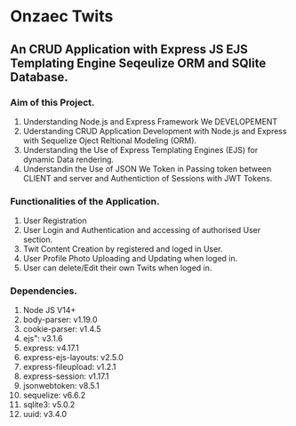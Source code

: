 # Onzaec Twits

## An CRUD Application with Express JS EJS Templating Engine Seqeulize ORM and SQlite Database.

### Aim of this Project.
 1. Understanding  Node.js and Express Framework We DEVELOPEMENT
 2. Uderstanding  CRUD Application Development with Node.js and Express with Sequelize Oject Reltional Modeling (ORM).
 3. Understanding the Use of Express Templating Engines (EJS)  for dynamic Data rendering.
 4. Understandin the Use of JSON We Token in Passing token between CLIENT and server and Authentiction of Sessions with JWT Tokens.

### Functionalities of the Application.
 1. User Registration
 2. User Login and Authentication and accessing of authorised User section.
 3. Twit Content Creation by registered and loged in User.
 4. User Profile Photo Uploading and Updating when loged in.
 5. User can delete/Edit their own Twits when loged in.

### Dependencies.
  1.  Node JS V14+
  2.  body-parser: v1.19.0
  3.  cookie-parser: v1.4.5
  5.  ejs": v3.1.6
  6.  express: v4.17.1
  7.  express-ejs-layouts: v2.5.0
  8.  express-fileupload: v1.2.1
  9.  express-session: v1.17.1
  10. jsonwebtoken: v8.5.1
  11. sequelize: v6.6.2
  14. sqlite3: v5.0.2
  15. uuid: v3.4.0


